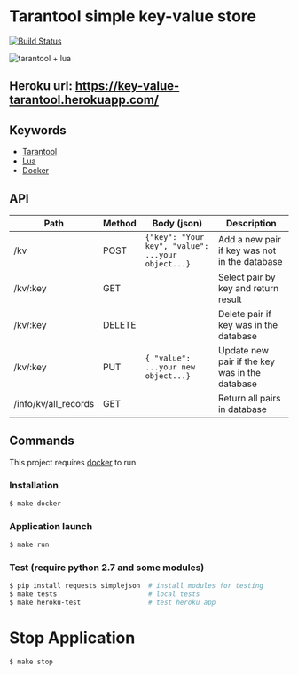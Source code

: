 # Tarantool simple key-value store

[![Build Status](https://travis-ci.com/Alex-Kuz/tarantool-key-value-store.svg?branch=master)](https://travis-ci.com/Alex-Kuz/tarantool-key-value-store)

![tarantool + lua](https://cdn-images-1.medium.com/max/1600/0*mztHqUerTUp95DmH.)

## Heroku url: https://key-value-tarantool.herokuapp.com/

## Keywords
  - [Tarantool](https://www.tarantool.io/en/)
  - [Lua](https://www.lua.org)
  - [Docker](https://hub.docker.com/r/ax4docker/ax_tarantool)
 
## API
Path | Method | Body (json) | Description
--- | --- | --- | --- 
/kv | POST | ```{"key": "Your key", "value": ...your object...} ``` | Add a new pair if key was not in the database
/kv/:key | GET |  | Select pair by key and return result
/kv/:key | DELETE | | Delete pair if key was in the database
/kv/:key | PUT | ```{ "value": ...your new object...} ``` | Update new pair if the key was in the database
/info/kv/all_records | GET |  | Return all pairs in database

## Commands
This project  requires [docker](https://www.docker.com) to run.

### Installation
```sh
$ make docker
```

### Application launch
```sh
$ make run
```
### Test (require python 2.7 and some modules)
```sh
$ pip install requests simplejson  # install modules for testing
$ make tests                       # local tests
$ make heroku-test                 # test heroku app
```

# Stop Application
```sh
$ make stop
```
